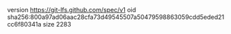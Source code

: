 version https://git-lfs.github.com/spec/v1
oid sha256:800a97ad06aac28cfa73d49545507a50479598863059cdd5eded21cc6f80341a
size 2283
